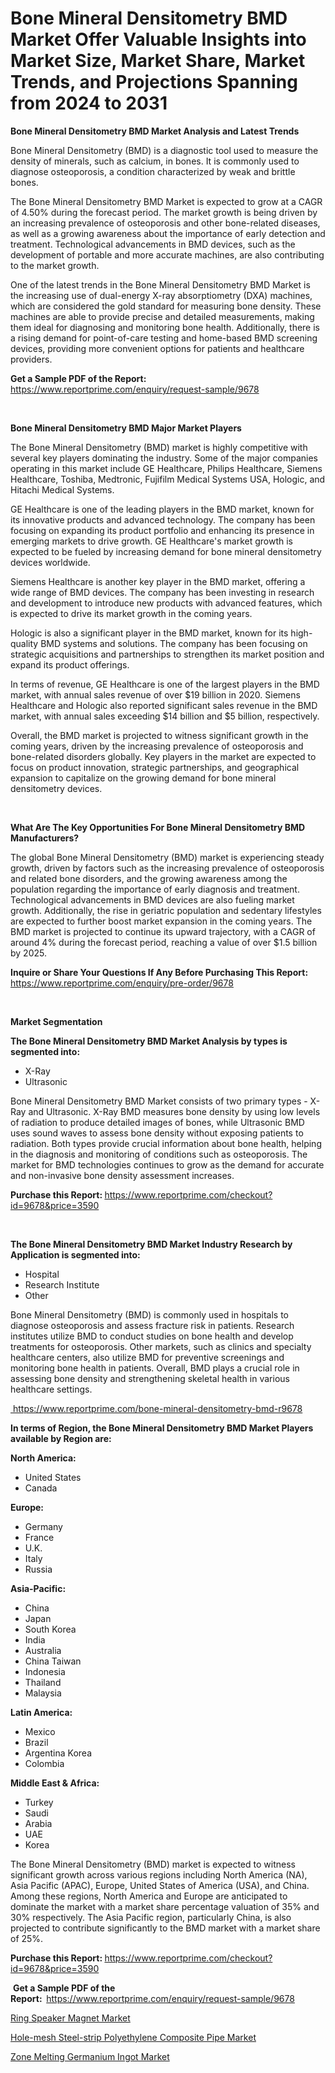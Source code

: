 <p><h1>Bone Mineral Densitometry BMD Market Offer Valuable Insights into Market Size, Market Share, Market Trends, and Projections Spanning from 2024 to 2031</h1></p><p><strong>Bone Mineral Densitometry BMD Market Analysis and Latest Trends</strong></p>
<p><p>Bone Mineral Densitometry (BMD) is a diagnostic tool used to measure the density of minerals, such as calcium, in bones. It is commonly used to diagnose osteoporosis, a condition characterized by weak and brittle bones. </p><p>The Bone Mineral Densitometry BMD Market is expected to grow at a CAGR of 4.50% during the forecast period. The market growth is being driven by an increasing prevalence of osteoporosis and other bone-related diseases, as well as a growing awareness about the importance of early detection and treatment. Technological advancements in BMD devices, such as the development of portable and more accurate machines, are also contributing to the market growth.</p><p>One of the latest trends in the Bone Mineral Densitometry BMD Market is the increasing use of dual-energy X-ray absorptiometry (DXA) machines, which are considered the gold standard for measuring bone density. These machines are able to provide precise and detailed measurements, making them ideal for diagnosing and monitoring bone health. Additionally, there is a rising demand for point-of-care testing and home-based BMD screening devices, providing more convenient options for patients and healthcare providers.</p></p>
<p><strong>Get a Sample PDF of the Report:&nbsp;</strong> <a href="https://www.reportprime.com/enquiry/request-sample/9678">https://www.reportprime.com/enquiry/request-sample/9678</a></p>
<p>&nbsp;</p>
<p><strong>Bone Mineral Densitometry BMD Major Market Players</strong></p>
<p><p>The Bone Mineral Densitometry (BMD) market is highly competitive with several key players dominating the industry. Some of the major companies operating in this market include GE Healthcare, Philips Healthcare, Siemens Healthcare, Toshiba, Medtronic, Fujifilm Medical Systems USA, Hologic, and Hitachi Medical Systems.</p><p>GE Healthcare is one of the leading players in the BMD market, known for its innovative products and advanced technology. The company has been focusing on expanding its product portfolio and enhancing its presence in emerging markets to drive growth. GE Healthcare's market growth is expected to be fueled by increasing demand for bone mineral densitometry devices worldwide.</p><p>Siemens Healthcare is another key player in the BMD market, offering a wide range of BMD devices. The company has been investing in research and development to introduce new products with advanced features, which is expected to drive its market growth in the coming years.</p><p>Hologic is also a significant player in the BMD market, known for its high-quality BMD systems and solutions. The company has been focusing on strategic acquisitions and partnerships to strengthen its market position and expand its product offerings.</p><p>In terms of revenue, GE Healthcare is one of the largest players in the BMD market, with annual sales revenue of over $19 billion in 2020. Siemens Healthcare and Hologic also reported significant sales revenue in the BMD market, with annual sales exceeding $14 billion and $5 billion, respectively.</p><p>Overall, the BMD market is projected to witness significant growth in the coming years, driven by the increasing prevalence of osteoporosis and bone-related disorders globally. Key players in the market are expected to focus on product innovation, strategic partnerships, and geographical expansion to capitalize on the growing demand for bone mineral densitometry devices.</p></p>
<p>&nbsp;</p>
<p><strong>What Are The Key Opportunities For Bone Mineral Densitometry BMD Manufacturers?</strong></p>
<p><p>The global Bone Mineral Densitometry (BMD) market is experiencing steady growth, driven by factors such as the increasing prevalence of osteoporosis and related bone disorders, and the growing awareness among the population regarding the importance of early diagnosis and treatment. Technological advancements in BMD devices are also fueling market growth. Additionally, the rise in geriatric population and sedentary lifestyles are expected to further boost market expansion in the coming years. The BMD market is projected to continue its upward trajectory, with a CAGR of around 4% during the forecast period, reaching a value of over $1.5 billion by 2025.</p></p>
<p><strong>Inquire or Share Your Questions If Any Before Purchasing This Report:</strong> <a href="https://www.reportprime.com/enquiry/pre-order/9678">https://www.reportprime.com/enquiry/pre-order/9678</a></p>
<p>&nbsp;</p>
<p><strong>Market Segmentation</strong></p>
<p><strong>The Bone Mineral Densitometry BMD Market Analysis by types is segmented into:</strong></p>
<p><ul><li>X-Ray</li><li>Ultrasonic</li></ul></p>
<p><p>Bone Mineral Densitometry BMD Market consists of two primary types - X-Ray and Ultrasonic. X-Ray BMD measures bone density by using low levels of radiation to produce detailed images of bones, while Ultrasonic BMD uses sound waves to assess bone density without exposing patients to radiation. Both types provide crucial information about bone health, helping in the diagnosis and monitoring of conditions such as osteoporosis. The market for BMD technologies continues to grow as the demand for accurate and non-invasive bone density assessment increases.</p></p>
<p><strong>Purchase this Report:&nbsp;</strong><a href="https://www.reportprime.com/checkout?id=9678&price=3590">https://www.reportprime.com/checkout?id=9678&price=3590</a></p>
<p>&nbsp;</p>
<p><strong>The Bone Mineral Densitometry BMD Market Industry Research by Application is segmented into:</strong></p>
<p><ul><li>Hospital</li><li>Research Institute</li><li>Other</li></ul></p>
<p><p>Bone Mineral Densitometry (BMD) is commonly used in hospitals to diagnose osteoporosis and assess fracture risk in patients. Research institutes utilize BMD to conduct studies on bone health and develop treatments for osteoporosis. Other markets, such as clinics and specialty healthcare centers, also utilize BMD for preventive screenings and monitoring bone health in patients. Overall, BMD plays a crucial role in assessing bone density and strengthening skeletal health in various healthcare settings.</p></p>
<p><a href="https://www.reportprime.com/bone-mineral-densitometry-bmd-r9678">&nbsp;https://www.reportprime.com/bone-mineral-densitometry-bmd-r9678</a></p>
<p><strong>In terms of Region, the Bone Mineral Densitometry BMD Market Players available by Region are:</strong></p>
<p>
    <p> <strong> North America: </strong>
        <ul>
            <li>United States</li>
            <li>Canada</li>
        </ul>
        </p> 
    <p> <strong> Europe: </strong>
        <ul>
            <li>Germany</li>
            <li>France</li>
            <li>U.K.</li>
            <li>Italy</li>
            <li>Russia</li>
        </ul>
        </p> 
    <p> <strong> Asia-Pacific: </strong>
        <ul>
            <li>China</li>
            <li>Japan</li>
            <li>South Korea</li>
            <li>India</li>
            <li>Australia</li>
            <li>China Taiwan</li>
            <li>Indonesia</li>
            <li>Thailand</li>
            <li>Malaysia</li>
        </ul>
        </p> 
    <p> <strong> Latin America: </strong>
        <ul>
            <li>Mexico</li>
            <li>Brazil</li>
            <li>Argentina Korea</li>
            <li>Colombia</li>
        </ul>
        </p> 
    <p> <strong> Middle East & Africa: </strong>
        <ul>
            <li>Turkey</li>
            <li>Saudi</li>
            <li>Arabia</li>
            <li>UAE</li>
            <li>Korea</li>
        </ul>
    </p>
    </p>
<p><p>The Bone Mineral Densitometry (BMD) market is expected to witness significant growth across various regions including North America (NA), Asia Pacific (APAC), Europe, United States of America (USA), and China. Among these regions, North America and Europe are anticipated to dominate the market with a market share percentage valuation of 35% and 30% respectively. The Asia Pacific region, particularly China, is also projected to contribute significantly to the BMD market with a market share of 25%.</p></p>
<p><strong>Purchase this Report: </strong><a href="https://www.reportprime.com/checkout?id=9678&price=3590">https://www.reportprime.com/checkout?id=9678&price=3590</a></p>
<p>&nbsp;<strong>Get a Sample PDF of the Report:&nbsp;&nbsp;</strong><a href="https://www.reportprime.com/enquiry/request-sample/9678">https://www.reportprime.com/enquiry/request-sample/9678</a></p>
<p><strong></strong></p>
<p><p><a href="https://www.linkedin.com/pulse/ring-speaker-magnet-market-size-global-industry-overview-aajxe?trackingId=HYuTiKYfXzjJPM2xTkjS%2FQ%3D%3D">Ring Speaker Magnet Market</a></p><p><a href="https://www.linkedin.com/pulse/hole-mesh-steel-strip-polyethylene-composite-pipe-market-7wrae?trackingId=7gKPrdcvta77w0j4kqV%2BFg%3D%3D">Hole-mesh Steel-strip Polyethylene Composite Pipe Market</a></p><p><a href="https://www.linkedin.com/pulse/zone-melting-germanium-ingot-market-goal-estimating-size-nw50e?trackingId=ZkoC%2BHn56ZwxYRMnA63%2FHw%3D%3D">Zone Melting Germanium Ingot Market</a></p></p>